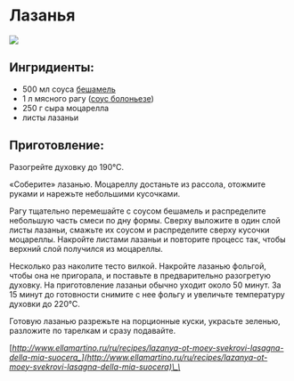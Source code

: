 # Лазанья

![](https://s-media-cache-ak0.pinimg.com/564x/02/dc/e2/02dce25fb70bef390ccad3e126c2999b.jpg)

## Ингридиенты:

* 500 мл соуса [бешамель](https://mars9n9.gitbook.io/recipes-book/sousi/besciamella)
* 1 л мясного рагу \([соус болоньезе](https://mars9n9.gitbook.io/recipes-book/sousi/sous_boloneze)\)
* 250 г сыра моцарелла
* листы лазаньи

## Приготовление:

Разогрейте духовку до 190°С.

«Соберите» лазанью. Моцареллу достаньте из рассола, отожмите руками и нарежьте небольшими кусочками.

Рагу тщательно перемешайте с соусом бешамель и распределите небольшую часть смеси по дну формы. Сверху выложите в один слой листы лазаньи, смажьте их соусом и распределите сверху кусочки моцареллы. Накройте листами лазаньи и повторите процесс так, чтобы верхний слой получился из моцареллы.

Несколько раз наколите тесто вилкой. Накройте лазанью фольгой, чтобы она не пригорала, и поставьте в предварительно разогретую духовку. На приготовление лазаньи обычно уходит около 50 минут. За 15 минут до готовности снимите с нее фольгу и увеличьте температуру духовки до 220°С.

Готовую лазанью разрежьте на порционные куски, украсьте зеленью, разложите по тарелкам и сразу подавайте.

[_http://www.ellamartino.ru/ru/recipes/lazanya-ot-moey-svekrovi-lasagna-della-mia-suocera_](http://www.ellamartino.ru/ru/recipes/lazanya-ot-moey-svekrovi-lasagna-della-mia-suocera)\_\_

